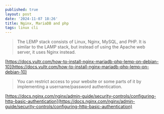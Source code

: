 ```yaml
---
published: true
layout: post
date: '2024-11-07 18:26'
title: Nginx, MariaDB and php
tags: linux cli 
---
```

> The LEMP stack consists of Linux, Nginx, MySQL, and PHP. It is similar to the LAMP stack, but instead of using the Apache web server, it uses Nginx instead.

[https://docs.vultr.com/how-to-install-nginx-mariadb-php-lemp-on-debian-10](https://docs.vultr.com/how-to-install-nginx-mariadb-php-lemp-on-debian-10)

> You can restrict access to your website or some parts of it by implementing a username/password authentication.

[https://docs.nginx.com/nginx/admin-guide/security-controls/configuring-http-basic-authentication](https://docs.nginx.com/nginx/admin-guide/security-controls/configuring-http-basic-authentication)
